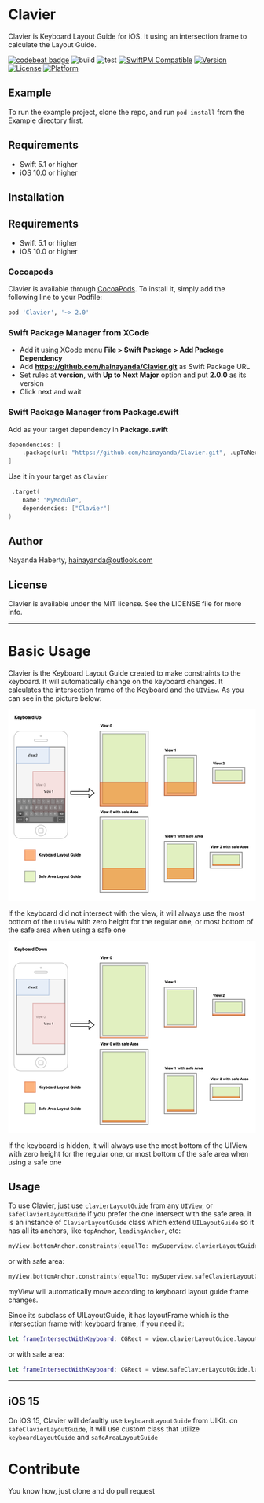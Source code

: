 # Clavier

Clavier is Keyboard Layout Guide for iOS. It using an intersection frame to calculate the Layout Guide.

[![codebeat badge](https://codebeat.co/badges/e012c68d-22fa-430a-8eb4-0c149d31f547)](https://codebeat.co/projects/github-com-hainayanda-clavier-main)
![build](https://github.com/hainayanda/Clavier/workflows/build/badge.svg)
![test](https://github.com/hainayanda/Clavier/workflows/test/badge.svg)
[![SwiftPM Compatible](https://img.shields.io/badge/SwiftPM-Compatible-brightgreen)](https://swift.org/package-manager/)
[![Version](https://img.shields.io/cocoapods/v/Clavier.svg?style=flat)](https://cocoapods.org/pods/Clavier)
[![License](https://img.shields.io/cocoapods/l/Clavier.svg?style=flat)](https://cocoapods.org/pods/Clavier)
[![Platform](https://img.shields.io/cocoapods/p/Clavier.svg?style=flat)](https://cocoapods.org/pods/Clavier)

## Example

To run the example project, clone the repo, and run `pod install` from the Example directory first.

## Requirements

- Swift 5.1 or higher
- iOS 10.0 or higher

## Installation

## Requirements

- Swift 5.1 or higher
- iOS 10.0 or higher

### Cocoapods

Clavier is available through [CocoaPods](https://cocoapods.org). To install
it, simply add the following line to your Podfile:

```ruby
pod 'Clavier', '~> 2.0'
```

### Swift Package Manager from XCode

- Add it using XCode menu **File > Swift Package > Add Package Dependency**
- Add **https://github.com/hainayanda/Clavier.git** as Swift Package URL
- Set rules at **version**, with **Up to Next Major** option and put **2.0.0** as its version
- Click next and wait

### Swift Package Manager from Package.swift

Add as your target dependency in **Package.swift**

```swift
dependencies: [
    .package(url: "https://github.com/hainayanda/Clavier.git", .upToNextMajor(from: "2.0.0"))
]
```

Use it in your target as `Clavier`

```swift
 .target(
    name: "MyModule",
    dependencies: ["Clavier"]
)
```

## Author

Nayanda Haberty, hainayanda@outlook.com

## License

Clavier is available under the MIT license. See the LICENSE file for more info.

***

# Basic Usage

Clavier is the Keyboard Layout Guide created to make constraints to the keyboard. It will automatically change on the keyboard changes. It calculates the intersection frame of the Keyboard and the `UIView`. As you can see in the picture below:

![alt text](https://github.com/hainayanda/Clavier/blob/main/KeyboardUp.png)

If the keyboard did not intersect with the view, it will always use the most bottom of the `UIView` with zero height for the regular one, or most bottom of the safe area when using a safe one

![alt text](https://github.com/hainayanda/Clavier/blob/main/KeyboardDown.png)

If the keyboard is hidden, it will always use the most bottom of the UIView with zero height for the regular one, or most bottom of the safe area when using a safe one

## Usage

To use Clavier, just use `clavierLayoutGuide` from any `UIView`, or `safeClavierLayoutGuide` if you prefer the one intersect with the safe area. it is an instance of `ClavierLayoutGuide` class which extend `UILayoutGuide` so it has all its anchors, like `topAnchor`, `leadingAnchor`, etc:

```swift
myView.bottomAnchor.constraints(equalTo: mySuperview.clavierLayoutGuide.topAnchor)
```

or with safe area:

```swift
myView.bottomAnchor.constraints(equalTo: mySuperview.safeClavierLayoutGuide.topAnchor)
```

myView will automatically move according to keyboard layout guide frame changes.

Since its subclass of UILayoutGuide, it has layoutFrame which is the intersection frame with keyboard frame, if you need it:

```swift
let frameIntersectWithKeyboard: CGRect = view.clavierLayoutGuide.layoutFrame
```

or with safe area:

```swift
let frameIntersectWithKeyboard: CGRect = view.safeClavierLayoutGuide.layoutFrame
```

***

## iOS 15

On iOS 15, Clavier will defaultly use `keyboardLayoutGuide` from UIKit. on `safeClavierLayoutGuide`, it will use custom class that utilize `keyboardLayoutGuide` and `safeAreaLayoutGuide`

# Contribute

You know how, just clone and do pull request
